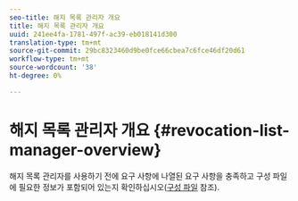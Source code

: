 ```yaml
---
seo-title: 해지 목록 관리자 개요
title: 해지 목록 관리자 개요
uuid: 241ee4fa-1781-497f-ac39-eb018141d300
translation-type: tm+mt
source-git-commit: 29bc8323460d9be0fce66cbea7c6fce46df20d61
workflow-type: tm+mt
source-wordcount: '38'
ht-degree: 0%

---
```



# 해지 목록 관리자 개요 {#revocation-list-manager-overview}

해지 목록 관리자를 사용하기 전에 요구 사항에 나열된 요구 사항을 충족하고 구성 파일에 필요한 정보가 포함되어 있는지 확인하십시오([구성 파일](../policy-revocation-list-manager/revocation-config-file-props.md) 참조).
